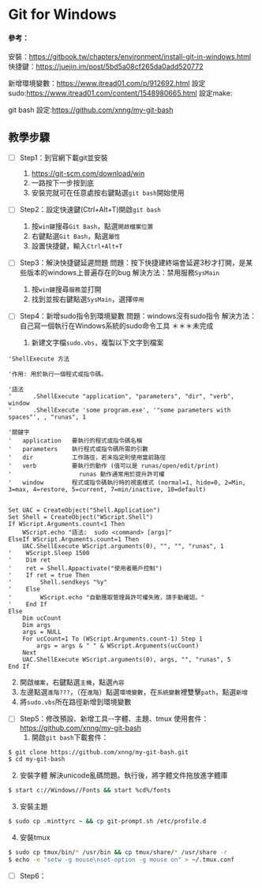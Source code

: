 # Git for Windows
#### 參考：
安裝：https://gitbook.tw/chapters/environment/install-git-in-windows.html
快捷鍵：https://juejin.im/post/5bd5a08cf265da0add520772

新增環境變數：https://www.itread01.com/p/912692.html
設定sudo:https://www.itread01.com/content/1548980665.html
設定make:

git bash 設定:https://github.com/xnng/my-git-bash


## 教學步驟
- [ ] Step1：到官網下載git並安裝
  1. https://git-scm.com/download/win
  2. 一路按下一步按到底
  3. 安裝完就可在任意處按右鍵點選```git bash```開始使用

- [ ] Step2：設定快速鍵(Ctrl+Alt+T)開啟```git bash```
  1. 按```win鍵```搜尋```Git Bash```，點選```開啟檔案位置```
  2. 右鍵點選```Git Bash```，點選```屬性```
  3. 設置快捷鍵，輸入```Ctrl+Alt+T``` 

- [ ] Step3：解決快捷鍵延遲問題
問題：按下快捷建終端會延遲3秒才打開，是某些版本的windows上普遍存在的bug
解決方法：禁用服務```SysMain```
  1. 按```win鍵```搜尋```服務```並打開
  2. 找到並按右鍵點選```SysMain```，選擇```停用```

- [ ] Step4：新增sudo指令到環境變數
問題：windows沒有sudo指令
解決方法：自己寫一個執行在Windows系統的sudo命令工具
＊＊＊未完成
  1. 新建文字檔```sudo.vbs```，複製以下文字到檔案
```vbs=
'ShellExecute 方法

'作用: 用於執行一個程式或指令碼。

'語法
'      .ShellExecute "application", "parameters", "dir", "verb", window
'      .ShellExecute 'some program.exe', '"some parameters with spaces"', , "runas", 1

'關鍵字
'   application   要執行的程式或指令碼名稱
'   parameters    執行程式或指令碼所需的引數
'   dir           工作路徑，若未指定則使用當前路徑
'   verb          要執行的動作 (值可以是 runas/open/edit/print)
'                   runas 動作通常用於提升許可權
'   window        程式或指令碼執行時的視窗樣式 (normal=1, hide=0, 2=Min, 3=max, 4=restore, 5=current, 7=min/inactive, 10=default)


Set UAC = CreateObject("Shell.Application")
Set Shell = CreateObject("WScript.Shell")
If WScript.Arguments.count<1 Then
    WScript.echo "語法:  sudo <command> [args]"
ElseIf WScript.Arguments.count=1 Then
    UAC.ShellExecute WScript.arguments(0), "", "", "runas", 1
'    WScript.Sleep 1500
'    Dim ret
'    ret = Shell.Appactivate("使用者賬戶控制")
'    If ret = true Then
'        Shell.sendkeys "%y"        
'    Else
'        WScript.echo "自動獲取管理員許可權失敗，請手動確認。"
'    End If
Else
    Dim ucCount
    Dim args
    args = NULL
    For ucCount=1 To (WScript.Arguments.count-1) Step 1
        args = args & " " & WScript.Arguments(ucCount)
    Next
    UAC.ShellExecute WScript.arguments(0), args, "", "runas", 5
End If
```
  
  2. 開啟```檔案```，右鍵點選```主機```，點選```內容```
  3. 左邊點選```進階???```，（在```進階```）點選```環境變數```，在```系統變數```裡雙擊```path```，點選```新增```
  4. 將```sudo.vbs```所在路徑新增到環境變數


- [ ] Step5：修改預設、新增工具--字體、主題、tmux
使用套件：https://github.com/xnng/my-git-bash
  1. 開啟```git bash```下載套件：
```bash
$ git clone https://github.com/xnng/my-git-bash.git
$ cd my-git-bash
```
  2. 安裝字體
解決unicode亂碼問題。執行後，將字體文件拖放進字體庫
```bash
$ start c://Windows//Fonts && start %cd%/fonts
```
  3. 安裝主題
```bash
$ sudo cp .minttyrc ~ && cp git-prompt.sh /etc/profile.d
```
  4. 安裝tmux
```bash
$ sudo cp tmux/bin/* /usr/bin && cp tmux/share/* /usr/share -r
$ echo -e "setw -g mouse\nset-option -g mouse on" > ~/.tmux.conf
```



- [ ] Step6：

